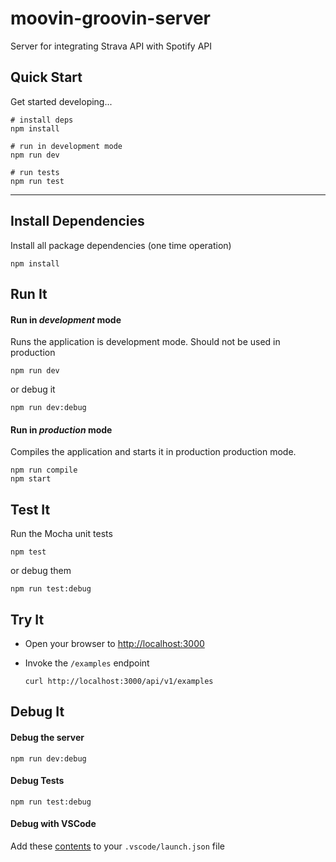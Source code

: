 # moovin-groovin-server

Server for integrating Strava API with Spotify API

## Quick Start

Get started developing...

```shell
# install deps
npm install

# run in development mode
npm run dev

# run tests
npm run test
```

---

## Install Dependencies

Install all package dependencies (one time operation)

```shell
npm install
```

## Run It

#### Run in _development_ mode

Runs the application is development mode. Should not be used in production

```shell
npm run dev
```

or debug it

```shell
npm run dev:debug
```

#### Run in _production_ mode

Compiles the application and starts it in production production mode.

```shell
npm run compile
npm start
```

## Test It

Run the Mocha unit tests

```shell
npm test
```

or debug them

```shell
npm run test:debug
```

## Try It

- Open your browser to [http://localhost:3000](http://localhost:3000)
- Invoke the `/examples` endpoint

  ```shell
  curl http://localhost:3000/api/v1/examples
  ```

## Debug It

#### Debug the server

```
npm run dev:debug
```

#### Debug Tests

```
npm run test:debug
```

#### Debug with VSCode

Add these [contents](https://github.com/cdimascio/generator-express-no-stress/blob/next/assets/.vscode/launch.json) to your `.vscode/launch.json` file
